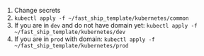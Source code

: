 1. Change secrets
2. `kubectl apply -f ~/fast_ship_template/kubernetes/common`
3. If you are in `dev` and do not have domain yet: `kubectl apply -f ~/fast_ship_template/kubernetes/dev`
4. If you are in `prod` with domain: `kubectl apply -f ~/fast_ship_template/kubernetes/prod`